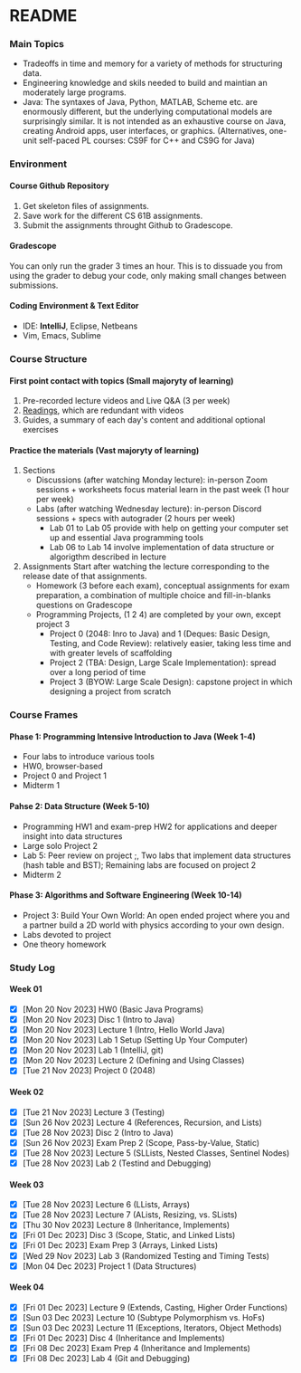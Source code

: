 # README
### Main Topics
- Tradeoffs in time and memory for a variety of methods for structuring data.
- Engineering knowledge and skils needed to build and maintian an moderately large programs.
- Java: The syntaxes of Java, Python, MATLAB, Scheme etc. are enormously different, but the underlying computational models are surprisingly similar. It is not intended as an exhaustive course on Java, creating Android apps, user interfaces, or graphics. (Alternatives, one-unit self-paced PL courses: CS9F for C++ and CS9G for Java)

### Environment
#### Course Github Repository
1. Get skeleton files of assignments.
2. Save work for the different CS 61B assignments.
3. Submit the assignments throught Github to Gradescope.

#### Gradescope
You can only run the grader 3 times an hour. This is to dissuade you from using the grader to debug your code, only making small changes between submissions.

#### Coding Environment & Text Editor
- IDE: **IntelliJ**, Eclipse, Netbeans
- Vim, Emacs, Sublime


### Course Structure
#### First point contact with topics (Small majoryty of learning)
1. Pre-recorded lecture videos and Live Q&A (3 per week)
2. [Readings](https://joshhug.gitbooks.io/hug61b), which are redundant with videos
3. Guides, a summary of each day's content and additional optional exercises

#### Practice the materials (Vast majoryty of learning)
1. Sections
    - Discussions (after watching Monday lecture): in-person Zoom sessions + worksheets focus material learn in the past week (1 hour per week)
    - Labs (after watching Wednesday lecture): in-person Discord sessions + specs with autograder (2 hours per week)
        - Lab 01 to Lab 05 provide with help on getting your computer set up and essential Java programming tools
        - Lab 06 to Lab 14 involve implementation of data structure or algorigthm described in lecture
2. Assignments
Start after watching the lecture corresponding to the release date of that assignments.
    - Homework (3 before each exam), conceptual assignments for exam preparation, a combination of multiple choice and fill-in-blanks questions on Gradescope
    - Programming Projects, (1 2 4) are completed by your own, except project 3
        - Project 0 (2048: Inro to Java) and 1 (Deques: Basic Design, Testing, and Code Review): relatively easier, taking less time and with greater levels of scaffolding
        - Project 2 (TBA: Design, Large Scale Implementation): spread over a long period of time
        - Project 3 (BYOW: Large Scale Design): capstone project in which designing a project from scratch
### Course Frames
#### Phase 1: Programming Intensive Introduction to Java (Week 1-4)
- Four labs to introduce various tools
- HW0, browser-based
- Project 0 and Project 1
- Midterm 1
#### Pahse 2: Data Structure (Week 5-10)
- Programming HW1 and exam-prep HW2 for applications and deeper insight into data structures
- Large solo Project 2
- Lab 5: Peer review on project ;, Two labs that implement data structures (hash table and BST); Remaining labs are focused on project 2
- Midterm 2
#### Phase 3: Algorithms and Software Engineering (Week 10-14)
- Project 3: Build Your Own World: An open ended project where you and a partner build a 2D world with physics according to your own design.
- Labs devoted to project
- One theory homework

### Study Log
#### Week 01
- [x] [Mon 20 Nov 2023] HW0 (Basic Java Programs)
- [x] [Mon 20 Nov 2023] Disc 1 (Intro to Java)
- [x] [Mon 20 Nov 2023] Lecture 1 (Intro, Hello World Java)
- [x] [Mon 20 Nov 2023] Lab 1 Setup (Setting Up Your Computer)
- [x] [Mon 20 Nov 2023] Lab 1 (IntelliJ, git)
- [x] [Mon 20 Nov 2023] Lecture 2 (Defining and Using Classes)
- [x] [Tue 21 Nov 2023] Project 0 (2048)

#### Week 02
- [x] [Tue 21 Nov 2023] Lecture 3 (Testing)
- [x] [Sun 26 Nov 2023] Lecture 4 (References, Recursion, and Lists)
- [x] [Tue 28 Nov 2023] Disc 2 (Intro to Java)
- [x] [Sun 26 Nov 2023] Exam Prep 2 (Scope, Pass-by-Value, Static)
- [x] [Tue 28 Nov 2023] Lecture 5 (SLLists, Nested Classes, Sentinel Nodes)
- [x] [Tue 28 Nov 2023] Lab 2 (Testind and Debugging)

#### Week 03
- [x] [Tue 28 Nov 2023] Lecture 6 (LLists, Arrays)
- [x] [Tue 28 Nov 2023] Lecture 7 (ALists, Resizing, vs. SLists)
- [x] [Thu 30 Nov 2023] Lecture 8 (Inheritance, Implements)
- [x] [Fri 01 Dec 2023] Disc 3 (Scope, Static, and Linked Lists)
- [x] [Fri 01 Dec 2023] Exam Prep 3 (Arrays, Linked Lists)
- [x] [Wed 29 Nov 2023] Lab 3 (Randomized Testing and Timing Tests)
- [x] [Mon 04 Dec 2023] Project 1 (Data Structures)

#### Week 04
- [x] [Fri 01 Dec 2023] Lecture 9 (Extends, Casting, Higher Order Functions)
- [x] [Sun 03 Dec 2023] Lecture 10 (Subtype Polymorphism vs. HoFs)
- [x] [Sun 03 Dec 2023] Lecture 11 (Exceptions, Iterators, Object Methods)
- [x] [Fri 01 Dec 2023] Disc 4 (Inheritance and Implements)
- [x] [Fri 08 Dec 2023] Exam Prep 4 (Inheritance and Implements)
- [x] [Fri 08 Dec 2023] Lab 4 (Git and Debugging)
